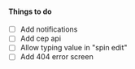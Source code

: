 #### Things to do

- [ ] Add notifications
- [ ] Add cep api
- [ ] Allow typing value in "spin edit"
- [ ] Add 404 error screen
